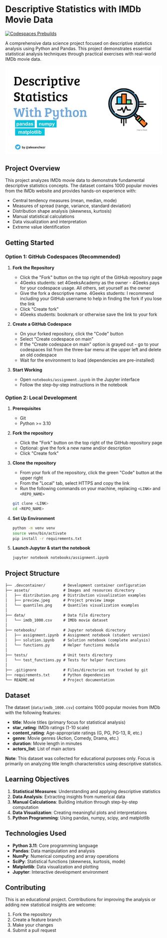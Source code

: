 # Descriptive Statistics with IMDb Movie Data

[![Codespaces Prebuilds](https://github.com/4GeeksAcademy/perdrizet-descriptive-statistics-exercises-project-with-python/actions/workflows/codespaces/create_codespaces_prebuilds/badge.svg)](https://github.com/4GeeksAcademy/perdrizet-descriptive-statistics-exercises-project-with-python/actions/workflows/codespaces/create_codespaces_prebuilds)

A comprehensive data science project focused on descriptive statistics analysis using Python and Pandas. This project demonstrates essential statistical analysis techniques through practical exercises with real-world IMDb movie data.

![Project Preview](assets/preview.jpeg)


## Project Overview

This project analyzes IMDb movie data to demonstrate fundamental descriptive statistics concepts. The dataset contains 1000 popular movies from the IMDb website and provides hands-on experience with:

- Central tendency measures (mean, median, mode)
- Measures of spread (range, variance, standard deviation)  
- Distribution shape analysis (skewness, kurtosis)
- Manual statistical calculations
- Data visualization and interpretation
- Extreme value identification


## Getting Started

### Option 1: GitHub Codespaces (Recommended)

1. **Fork the Repository**
   - Click the "Fork" button on the top right of the GitHub repository page
   - 4Geeks students: set 4GeeksAcademy as the owner - 4Geeks pays for your codespace usage. All others, set yourself as the owner
   - Give the fork a descriptive name. 4Geeks students: I recommend including your GitHub username to help in finding the fork if you lose the link
   - Click "Create fork"
   - 4Geeks students: bookmark or otherwise save the link to your fork

2. **Create a GitHub Codespace**
   - On your forked repository, click the "Code" button
   - Select "Create codespace on main"
   - If the "Create codespace on main" option is grayed out - go to your codespaces list from the three-bar menu at the upper left and delete an old codespace
   - Wait for the environment to load (dependencies are pre-installed)

3. **Start Working**
   - Open `notebooks/assignment.ipynb` in the Jupyter interface
   - Follow the step-by-step instructions in the notebook

### Option 2: Local Development

1. **Prerequisites**
   - Git
   - Python >= 3.10

2. **Fork the repository**
   - Click the "Fork" button on the top right of the GitHub repository page
   - Optional: give the fork a new name and/or description
   - Click "Create fork"

3. **Clone the repository**
   - From your fork of the repository, click the green "Code" button at the upper right
   - From the "Local" tab, select HTTPS and copy the link
   - Run the following commands on your machine, replacing `<LINK>` and `<REPO_NAME>`

   ```bash
   git clone <LINK>
   cd <REPO_NAME>
   ```

4. **Set Up Environment**

   ```bash
   python -m venv venv
   source venv/bin/activate
   pip install -r requirements.txt
   ```

5. **Launch Jupyter & start the notebook**
   ```bash
   jupyter notebook notebooks/assignment.ipynb
   ```


## Project Structure

```
├── .devcontainer/        # Development container configuration
├── assets/               # Images and resources directory
│   ├── distribution.png  # Distribution visualization examples
│   ├── preview.jpeg      # Project preview image
│   └── quantiles.png     # Quantiles visualization examples
│
├── data/                 # Data file directory
│   └── imdb_1000.csv     # IMDb movie dataset
│
├── notebooks/            # Jupyter notebook directory
│   ├── assignment.ipynb  # Assignment notebook (student version)
│   ├── solution.ipynb    # Solution notebook (complete analysis)
│   └── functions.py      # Helper functions module
│
├── tests/                # Unit tests directory
│   └── test_functions.py # Tests for helper functions
│
├── .gitignore            # Files/directories not tracked by git
├── requirements.txt      # Python dependencies
└── README.md             # Project documentation
```


## Dataset

The dataset (`data/imdb_1000.csv`) contains 1000 popular movies from IMDb with the following features:
- **title**: Movie titles (primary focus for statistical analysis)
- **star_rating**: IMDb ratings (1-10 scale)
- **content_rating**: Age-appropriate ratings (G, PG, PG-13, R, etc.)
- **genre**: Movie genres (Action, Comedy, Drama, etc.)
- **duration**: Movie length in minutes
- **actors_list**: List of main actors

**Note**: This dataset was collected for educational purposes only. Focus is primarily on analyzing title length characteristics using descriptive statistics.


## Learning Objectives

1. **Statistical Measures**: Understanding and applying descriptive statistics
2. **Data Analysis**: Extracting insights from numerical data
3. **Manual Calculations**: Building intuition through step-by-step computation
4. **Data Visualization**: Creating meaningful plots and interpretations
5. **Python Programming**: Using pandas, numpy, scipy, and matplotlib


## Technologies Used

- **Python 3.11**: Core programming language
- **Pandas**: Data manipulation and analysis
- **NumPy**: Numerical computing and array operations
- **SciPy**: Statistical functions (skewness, kurtosis, mode)
- **Matplotlib**: Data visualization and plotting
- **Jupyter**: Interactive development environment


## Contributing

This is an educational project. Contributions for improving the analysis or adding new statistical insights are welcome:

1. Fork the repository
2. Create a feature branch
3. Make your changes
4. Submit a pull request
